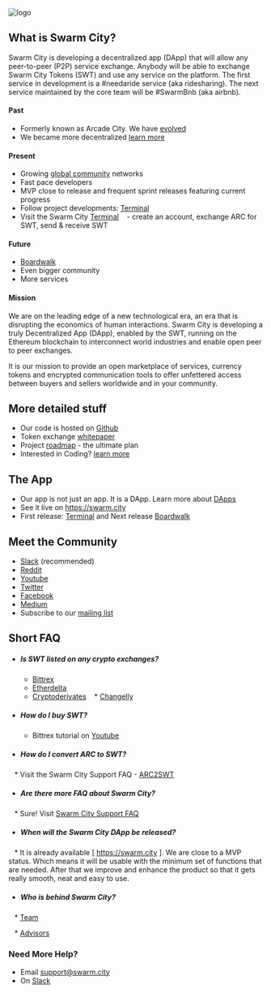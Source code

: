 ![logo](https://cloud.githubusercontent.com/assets/17633374/24324365/97c8c0de-115b-11e7-943a-0d946ee2e06b.png)

## What is Swarm City?

Swarm City is developing a decentralized app (DApp) that will allow any peer-to-peer (P2P) service exchange. Anybody will be able to exchange Swarm City Tokens (SWT) and use any service on the platform. The first service in development is a #needaride service (aka ridesharing). The next service maintained by the core team will be #SwarmBnb (aka airbnb).  

#### Past

* Formerly known as Arcade City. We have [evolved](https://press.swarm.city/forking-a-brand-cde5de87d46a)  
* We became more decentralized [learn more](https://press.swarm.city/happy-new-year-a52f80043cc7#.uco0arcyo)  

#### Present

* Growing [global community](https://queenbeesc.github.io/NeedARide/) networks 
* Fast pace developers
* MVP close to release and frequent sprint releases featuring current progress
* Follow project developments: [Terminal](https://press.swarm.city/launch-swarm-city-terminal-f32a8264d98f#.87579vodh)   
* Visit the Swarm City [Terminal](https://swarm.city) 
    - create an account, exchange ARC for SWT, send & receive SWT

#### Future

* [Boardwalk](https://press.swarm.city/swarm-city-boardwalk-overview-9a362f19411f#.8pruqahmj)  
* Even bigger community  
* More services  

#### Mission
We are on the leading edge of a new technological era, an era that is disrupting the economics of human interactions. Swarm City is developing a truly Decentralized App (DApp), enabled by the SWT, running on the Ethereum blockchain to interconnect world industries and enable open peer to peer exchanges.

It is our mission to provide an open marketplace of services, currency tokens and encrypted communication tools to offer unfettered access between buyers and sellers worldwide and in your community.

## More detailed stuff

* Our code is hosted on [Github](https://github.com/swarmcity)
* Token exchange [whitepaper](https://github.com/swarmcity/sc-token/blob/master/token-exchange-miniwhitepaper.md)
* Project [roadmap](https://press.swarm.city/unmistakably-swarm-city-9522606f88) - the ultimate plan
* Interested in Coding? [learn more](https://dappsforbeginners.wordpress.com/)

## The App  

* Our app is not just an app. It is a DApp. Learn more about [DApps](http://ethereum.stackexchange.com/questions/383/what-is-a-dapp) 
* See it live on https://swarm.city
* First release: [Terminal](https://queenbeesc.github.io/swarm.city-Terminal/) and Next release [Boardwalk](https://queenbeesc.github.io/swarm.city-Boardwalk/)

## Meet the Community

* [Slack](https://slackinvite.swarm.city/) (recommended)
* [Reddit](https://www.reddit.com/r/SwarmCity/)
* [Youtube](https://www.youtube.com/channel/UCsHBWn_ytZ3xdMbTyYe5Ifg/videos)
* [Twitter](https://twitter.com/SwarmCity)
* [Facebook](https://www.facebook.com/groups/SwarmCity/)
* [Medium](https://press.swarm.city/about)
* Subscribe to our [mailing list](http://eepurl.com/cH1485)

## Short FAQ

* ##### Is SWT listed on any crypto exchanges? 
    * [Bittrex](https://bittrex.com/Market/Index?MarketName=BTC-SWT)
    * [Etherdelta](https://etherdelta.github.io/#SWT-ETH)
    * [Cryptoderivates](https://cryptoderivatives.market/token/SWT)
    * [Changelly](https://changelly.com)

* ##### How do I buy SWT? 
    * Bittrex tutorial on [Youtube](https://www.youtube.com/watch?v=CJIOeYI-e7o)

* ##### How do I convert ARC to SWT?
    * Visit the Swarm City Support FAQ - [ARC2SWT](https://swarmcitysupport.github.io/FAQ/#arc-to-swt-token-exchange)

* ##### Are there more FAQ about Swarm City?
    * Sure! Visit [Swarm City Support FAQ](https://swarmcitysupport.github.io/FAQ/)
    
* ##### When will the Swarm City DApp be released?
    * It is already available [ https://swarm.city ]. We are close to a MVP status. Which means it will be usable with the minimum set of functions that are needed. After that we improve and enhance the product so that it gets really smooth, neat and easy to use. 

* ##### Who is behind Swarm City?
    * [Team](https://getactivein.swarm.city/)
    
    * [Advisors](https://advisors.swarm.city/)

### Need More Help?

* Email support@swarm.city
* On [Slack](https://swarmcity.slack.com/messages/support/)
